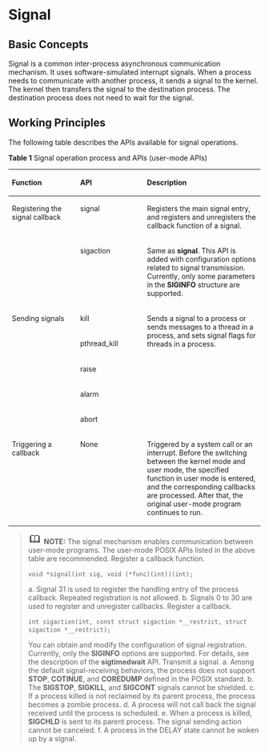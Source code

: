 # Signal


## Basic Concepts<a name="section172788254307"></a>

Signal is a common inter-process asynchronous communication mechanism. It uses software-simulated interrupt signals. When a process needs to communicate with another process, it sends a signal to the kernel. The kernel then transfers the signal to the destination process. The destination process does not need to wait for the signal.

## Working Principles<a name="section1249693812301"></a>

The following table describes the APIs available for signal operations.

**Table  1**  Signal operation process and APIs \(user-mode APIs\)

<a name="table1316220185211"></a>
<table><thead align="left"><tr id="row191622182021"><th class="cellrowborder" valign="top" width="27.09270927092709%" id="mcps1.2.4.1.1"><p id="p13162121815218"><a name="p13162121815218"></a><a name="p13162121815218"></a>Function</p>
</th>
<th class="cellrowborder" valign="top" width="26.49264926492649%" id="mcps1.2.4.1.2"><p id="p12162618623"><a name="p12162618623"></a><a name="p12162618623"></a>API</p>
</th>
<th class="cellrowborder" valign="top" width="46.41464146414641%" id="mcps1.2.4.1.3"><p id="p16162118427"><a name="p16162118427"></a><a name="p16162118427"></a>Description</p>
</th>
</tr>
</thead>
<tbody><tr id="row04981218910"><td class="cellrowborder" rowspan="2" valign="top" width="27.09270927092709%" headers="mcps1.2.4.1.1 "><p id="p6462616696"><a name="p6462616696"></a><a name="p6462616696"></a>Registering the signal callback</p>
</td>
<td class="cellrowborder" valign="top" width="26.49264926492649%" headers="mcps1.2.4.1.2 "><p id="p164931214913"><a name="p164931214913"></a><a name="p164931214913"></a>signal</p>
</td>
<td class="cellrowborder" valign="top" width="46.41464146414641%" headers="mcps1.2.4.1.3 "><p id="p8504121996"><a name="p8504121996"></a><a name="p8504121996"></a>Registers the main signal entry, and registers and unregisters the callback function of a signal.</p>
</td>
</tr>
<tr id="row5449183942119"><td class="cellrowborder" valign="top" headers="mcps1.2.4.1.1 "><p id="p5450153922110"><a name="p5450153922110"></a><a name="p5450153922110"></a>sigaction</p>
</td>
<td class="cellrowborder" valign="top" headers="mcps1.2.4.1.2 "><p id="p1945083962113"><a name="p1945083962113"></a><a name="p1945083962113"></a>Same as <strong id="b1076755712371"><a name="b1076755712371"></a><a name="b1076755712371"></a>signal</strong>. This API is added with configuration options related to signal transmission. Currently, only some parameters in the <strong id="b18458105019218"><a name="b18458105019218"></a><a name="b18458105019218"></a>SIGINFO</strong> structure are supported.</p>
</td>
</tr>
<tr id="row7162101814216"><td class="cellrowborder" rowspan="5" valign="top" width="27.09270927092709%" headers="mcps1.2.4.1.1 "><p id="p37331032985"><a name="p37331032985"></a><a name="p37331032985"></a>Sending signals</p>
</td>
<td class="cellrowborder" valign="top" width="26.49264926492649%" headers="mcps1.2.4.1.2 "><p id="p816311185217"><a name="p816311185217"></a><a name="p816311185217"></a>kill</p>
</td>
<td class="cellrowborder" rowspan="5" align="left" valign="top" width="46.41464146414641%" headers="mcps1.2.4.1.3 "><p id="p161632181721"><a name="p161632181721"></a><a name="p161632181721"></a>Sends a signal to a process or sends messages to a thread in a process, and sets signal flags for threads in a process.</p>
</td>
</tr>
<tr id="row129182420243"><td class="cellrowborder" valign="top" headers="mcps1.2.4.1.1 "><p id="p149191745248"><a name="p149191745248"></a><a name="p149191745248"></a>pthread_kill</p>
</td>
</tr>
<tr id="row1026214719240"><td class="cellrowborder" valign="top" headers="mcps1.2.4.1.1 "><p id="p1226313762411"><a name="p1226313762411"></a><a name="p1226313762411"></a>raise</p>
</td>
</tr>
<tr id="row05632094242"><td class="cellrowborder" valign="top" headers="mcps1.2.4.1.1 "><p id="p45643914245"><a name="p45643914245"></a><a name="p45643914245"></a>alarm</p>
</td>
</tr>
<tr id="row3241512122417"><td class="cellrowborder" valign="top" headers="mcps1.2.4.1.1 "><p id="p324211202414"><a name="p324211202414"></a><a name="p324211202414"></a>abort</p>
</td>
</tr>
<tr id="row101631818620"><td class="cellrowborder" valign="top" width="27.09270927092709%" headers="mcps1.2.4.1.1 "><p id="p146111936887"><a name="p146111936887"></a><a name="p146111936887"></a>Triggering a callback</p>
</td>
<td class="cellrowborder" valign="top" width="26.49264926492649%" headers="mcps1.2.4.1.2 "><p id="p71633181125"><a name="p71633181125"></a><a name="p71633181125"></a>None</p>
</td>
<td class="cellrowborder" valign="top" width="46.41464146414641%" headers="mcps1.2.4.1.3 "><p id="p1126941694213"><a name="p1126941694213"></a><a name="p1126941694213"></a>Triggered by a system call or an interrupt. Before the switching between the kernel mode and user mode, the specified function in user mode is entered, and the corresponding callbacks are processed. After that, the original user-mode program continues to run.</p>
</td>
</tr>
</tbody>
</table>

>![](../public_sys-resources/icon-note.gif) **NOTE:** 
>The signal mechanism enables communication between user-mode programs. The user-mode POSIX APIs listed in the above table are recommended.
>Register a callback function.
>```
>void *signal(int sig, void (*func)(int))(int);
>```
>a. Signal 31 is used to register the handling entry of the process callback. Repeated registration is not allowed.
>b. Signals 0 to 30 are used to register and unregister callbacks.
>Register a callback.
>```
>int sigaction(int, const struct sigaction *__restrict, struct sigaction *__restrict);
>```
>You can obtain and modify the configuration of signal registration. Currently, only the  **SIGINFO**  options are supported. For details, see the description of the  **sigtimedwait**  API.
>Transmit a signal.
>a. Among the default signal-receiving behaviors, the process does not support  **STOP**,  **COTINUE**, and  **COREDUMP**  defined in the POSIX standard.
>b. The  **SIGSTOP**,  **SIGKILL**, and  **SIGCONT**  signals cannot be shielded.
>c. If a process killed is not reclaimed by its parent process, the process becomes a zombie process.
>d. A process will not call back the signal received until the process is scheduled.
>e. When a process is killed,  **SIGCHLD**  is sent to its parent process. The signal sending action cannot be canceled.
>f. A process in the DELAY state cannot be woken up by a signal.

